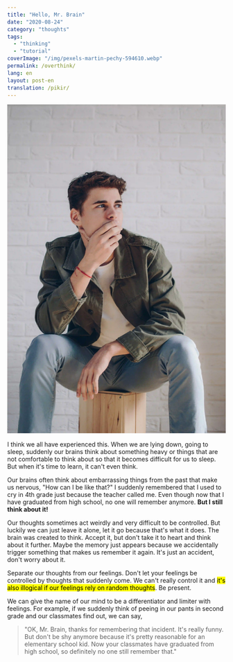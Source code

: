 ```yaml
---
title: "Hello, Mr. Brain"
date: "2020-08-24"
category: "thoughts"
tags:
  - "thinking"
  - "tutorial"
coverImage: "/img/pexels-martin-pechy-594610.webp"
permalink: /overthink/
lang: en
layout: post-en
translation: /pikir/
---
```


![](/img/pexels-martin-pechy-594610.webp)

I think we all have experienced this. When we are lying down, going to sleep, suddenly our brains think about something heavy or things that are not comfortable to think about so that it becomes difficult for us to sleep. But when it's time to learn, it can't even think.

Our brains often think about embarrassing things from the past that make us nervous, "How can I be like that?" I suddenly remembered that I used to cry in 4th grade just because the teacher called me. Even though now that I have graduated from high school, no one will remember anymore. **But I still think about it!**

Our thoughts sometimes act weirdly and very difficult to be controlled. But luckily we can just leave it alone, let it go because that's what it does. The brain was created to think. Accept it, but don't take it to heart and think about it further. Maybe the memory just appears because we accidentally trigger something that makes us remember it again. It's just an accident, don't worry about it.

Separate our thoughts from our feelings. Don't let your feelings be controlled by thoughts that suddenly come. We can't really control it and <mark>it's also illogical if our feelings rely on random thoughts</mark>. Be present.

We can give the name of our mind to be a differentiator and limiter with feelings. For example, if we suddenly think of peeing in our pants in second grade and our classmates find out, we can say,

> "OK, Mr. Brain, thanks for remembering that incident. It's really funny. But don't be shy anymore because it's pretty reasonable for an elementary school kid. Now your classmates have graduated from high school, so definitely no one still remember that."
